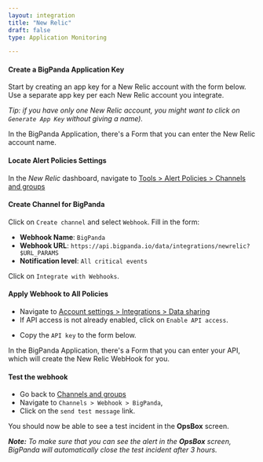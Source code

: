 ```yaml
---
layout: integration 
title: "New Relic"
draft: false
type: Application Monitoring

---
```


#### Create a BigPanda Application Key

Start by creating an app key for a New Relic account with the form below. Use a separate app key per each New Relic account you integrate. 

*Tip: if you have only one New Relic account, you might want to click on `Generate App Key` without giving a name).*

<!-- app-only-start -->
<!-- include 'integrations/multiple/multiple' -->
<!-- app-only-end -->
<!-- docs-only-start -->

In the BigPanda Application, there's a Form that you can enter the New Relic account name.

<!-- docs-only-end -->


<!-- section-separator -->
#### Locate Alert Policies Settings
In the *New Relic* dashboard, navigate to [Tools > Alert Policies > Channels and groups](https://rpm.newrelic.com/notification_channels)

<!-- section-separator -->

#### Create Channel for BigPanda
Click on `Create channel` and select `Webhook`. Fill in the form:

* **Webhook Name**: `BigPanda`
* **Webhook URL**: `https://api.bigpanda.io/data/integrations/newrelic?$URL_PARAMS`
* **Notification level**: `All critical events`

Click on `Integrate with Webhooks`.

<!-- section-separator -->

#### Apply Webhook to All Policies

* Navigate to [Account settings > Integrations > Data sharing](https://rpm.newrelic.com/integrations?page=data_sharing)
* If API access is not already enabled, click on `Enable API access`.
<!-- app-only-start -->
* Copy the `API key` to the form below.

<!-- include 'integrations/newrelic/newrelic' -->
<!-- app-only-end -->
<!-- docs-only-start -->

In the BigPanda Application, there's a Form that you can enter your API, which will create the New Relic WebHook for you.

<!-- docs-only-end -->

<!-- section-separator -->

#### Test the webhook

* Go back to [Channels and groups](https://rpm.newrelic.com/notification_channels)
* Navigate to `Channels > Webhook > BigPanda`, 
* Click on the `send test message` link.

You should now be able to see a test incident in the **OpsBox** screen.

_**Note:** To make sure that you can see the alert in the **OpsBox** screen, BigPanda will automatically close the test incident after 3 hours._


